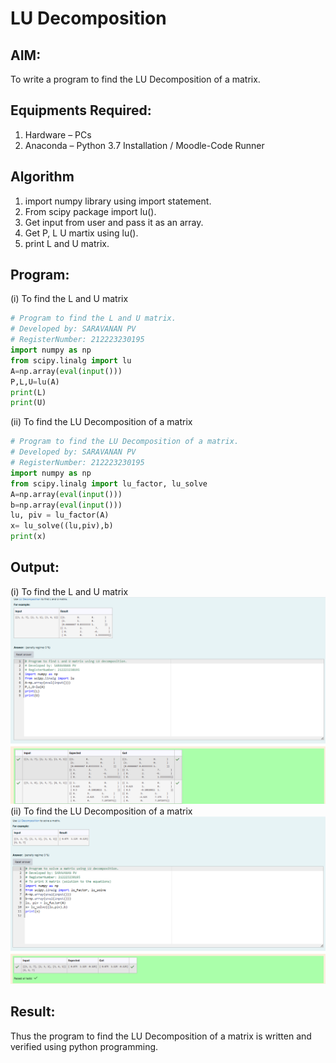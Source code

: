 # LU Decomposition

## AIM:

To write a program to find the LU Decomposition of a matrix.

## Equipments Required:

1. Hardware – PCs
2. Anaconda – Python 3.7 Installation / Moodle-Code Runner

## Algorithm

1. import numpy library using import statement.
2. From scipy package import lu().
3. Get input from user and pass it as an array.
4. Get P, L U martix using lu().
5. print L and U matrix.

## Program:

(i) To find the L and U matrix

```python
# Program to find the L and U matrix.
# Developed by: SARAVANAN PV
# RegisterNumber: 212223230195
import numpy as np
from scipy.linalg import lu
A=np.array(eval(input()))
P,L,U=lu(A)
print(L)
print(U)

```

(ii) To find the LU Decomposition of a matrix

```PYTHON
# Program to find the LU Decomposition of a matrix.
# Developed by: SARAVANAN PV
# RegisterNumber: 212223230195
import numpy as np
from scipy.linalg import lu_factor, lu_solve
A=np.array(eval(input()))
b=np.array(eval(input()))
lu, piv = lu_factor(A)
x= lu_solve((lu,piv),b)
print(x)

```

## Output:

(i) To find the L and U matrix
![output](output-1.png)
(ii) To find the LU Decomposition of a matrix
![output](output-2.png)

## Result:

Thus the program to find the LU Decomposition of a matrix is written and verified using python programming.
